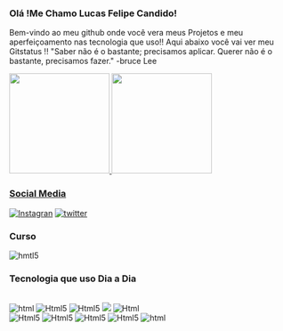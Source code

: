 
### Olá !Me Chamo Lucas Felipe Candido!
Bem-vindo ao meu github onde você vera meus Projetos e meu aperfeiçoamento nas tecnologia que uso!!
Aqui abaixo você vai ver meu Gitstatus !!
"Saber não é o bastante; precisamos aplicar.
Querer não é o bastante, precisamos fazer."
-bruce Lee



<div>
<a href="https://github.com/Luk3rF7">
 <img height="180em" src="https://github-readme-stats.vercel.app/api?username=Luk3rF7&show_icons=true&theme=dark&include_all_commits=true&count_private=true"/>
  <img height="180em" src="https://github-readme-stats.vercel.app/api/top-langs/?username=Luk3rF7&layout=compact&langs_count=16&theme=dark"/>
  
<div>
  
  ### Social Media

[![Instagran](https://img.shields.io/badge/Instagram-E4405F?style=for-the-badge&logo=instagram&logoColor=white)](https://www.instagram.com/lkas_f/)
 [![twitter](https://img.shields.io/badge/Twitter-1DA1F2?style=for-the-badge&logo=twitter&logoColor=white)](https://twitter.com/_LukazF)
 ### Curso 
<img aling= "center" alt="hmtl5" src="https://img.shields.io/badge/Udemy-EC5252?style=for-the-badge&logo=Udemy&logoColor=white">

 ### Tecnologia que uso Dia a Dia
 <div style="display: inline_block"><br/>
 <img aling="center" alt="html"src="https://img.shields.io/badge/AngularJS-E23237?style=for-the-badge&logo=angularjs&logoColor=white">
 <img aling="center"  alt="Html5" src="https://img.shields.io/badge/jQuery-0769AD?style=for-the-badge&logo=jquery&logoColor=white">
<img aling="center" alt="Html5"  src = "https://img.shields.io/badge/MySQL-00000F?style=for-the-badge&logo=mysql&logoColor=white">
<img aling="center" alt"html5" src= "https://img.shields.io/badge/React-20232A?style=for-the-badge&logo=react&logoColor=61DAFB">
<img aling="center"  alt="Html" src="https://img.shields.io/badge/Vue.js-35495E?style=for-the-badge&logo=vue.js&logoColor=4FC08D"><br>
<img aling="center" alt="Html5" src="https://img.shields.io/badge/JavaScript-323330?style=for-the-badge&logo=javascript&logoColor=F7DF1E"/>
<img aling="center"  alt="Html5" src="https://img.shields.io/badge/HTML-239120?style=for-the-badge&logo=html5&logoColor=white">
<img aling="center"  alt="Html5" src="https://img.shields.io/badge/CSS-239120?&style=for-the-badge&logo=css3&logoColor=white">
<img aling="center"  alt="Html5" src="https://img.shields.io/badge/Node.js-43853D?style=for-the-badge&logo=node.js&logoColor=white">
<img aling= "center" alt="html"src="https://img.shields.io/badge/Bootstrap-563D7C?style=for-the-badge&logo=bootstrap&logoColor=white">
